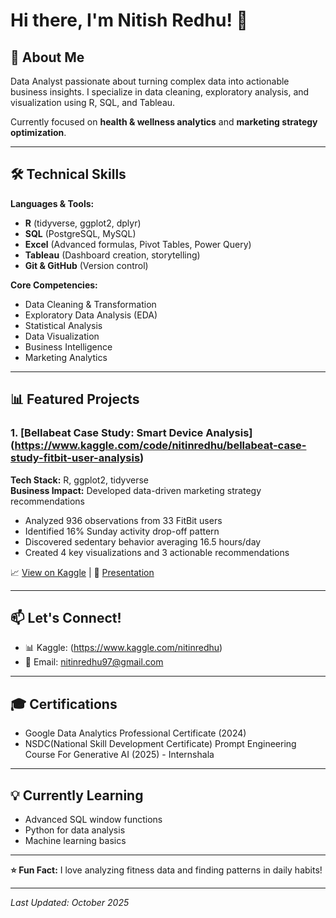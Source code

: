 # Hi there, I'm Nitish Redhu! 👋

## 🎯 About Me
Data Analyst passionate about turning complex data into actionable business insights. I specialize in data cleaning, exploratory analysis, and visualization using R, SQL, and Tableau.

Currently focused on **health & wellness analytics** and **marketing strategy optimization**.

---

## 🛠️ Technical Skills

**Languages & Tools:**
- **R** (tidyverse, ggplot2, dplyr)
- **SQL** (PostgreSQL, MySQL)
- **Excel** (Advanced formulas, Pivot Tables, Power Query)
- **Tableau** (Dashboard creation, storytelling)
- **Git & GitHub** (Version control)

**Core Competencies:**
- Data Cleaning & Transformation
- Exploratory Data Analysis (EDA)
- Statistical Analysis
- Data Visualization
- Business Intelligence
- Marketing Analytics

---

## 📊 Featured Projects

### 1. [Bellabeat Case Study: Smart Device Analysis] (https://www.kaggle.com/code/nitinredhu/bellabeat-case-study-fitbit-user-analysis)
**Tech Stack:** R, ggplot2, tidyverse  
**Business Impact:** Developed data-driven marketing strategy recommendations

- Analyzed 936 observations from 33 FitBit users
- Identified 16% Sunday activity drop-off pattern
- Discovered sedentary behavior averaging 16.5 hours/day
- Created 4 key visualizations and 3 actionable recommendations

📈 [View on Kaggle](https://www.kaggle.com/code/nitinredhu/bellabeat-case-study-fitbit-user-analysis) | 📄 [Presentation](https://1drv.ms/p/c/452214e952178ea0/EUq32tJMXiZNufLlS29MjzwBkNvl3bAH2VwbUMSyID-yUA?e=XNsq5h)

---

## 📫 Let's Connect!

- 📊 Kaggle: (https://www.kaggle.com/nitinredhu)
- 📧 Email: nitinredhu97@gmail.com

---


## 🎓 Certifications
- Google Data Analytics Professional Certificate (2024)
- NSDC(National Skill Development Certificate) Prompt Engineering Course For Generative AI (2025) - Internshala

---

## 💡 Currently Learning
- Advanced SQL window functions
- Python for data analysis
- Machine learning basics

---

**⭐ Fun Fact:** I love analyzing fitness data and finding patterns in daily habits!

---

*Last Updated: October 2025*
```
